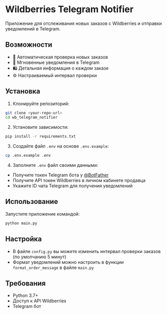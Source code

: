 # Wildberries Telegram Notifier

Приложение для отслеживания новых заказов с Wildberries и отправки уведомлений в Telegram.

## Возможности

- 🔄 Автоматическая проверка новых заказов
- 📱 Мгновенные уведомления в Telegram
- 🛍 Детальная информация о каждом заказе
- ⚙️ Настраиваемый интервал проверки

## Установка

1. Клонируйте репозиторий:
```bash
git clone <your-repo-url>
cd wb_telegram_notifier
```

2. Установите зависимости:
```bash
pip install -r requirements.txt
```

3. Создайте файл `.env` на основе `.env.example`:
```bash
cp .env.example .env
```

4. Заполните `.env` файл своими данными:
- Получите токен Telegram бота у [@BotFather](https://t.me/BotFather)
- Получите API токен Wildberries в личном кабинете продавца
- Укажите ID чата Telegram для получения уведомлений

## Использование

Запустите приложение командой:
```bash
python main.py
```

## Настройка

- В файле `config.py` вы можете изменить интервал проверки заказов (по умолчанию 5 минут)
- Формат уведомлений можно настроить в функции `format_order_message` в файле `main.py`

## Требования

- Python 3.7+
- Доступ к API Wildberries
- Telegram бот 